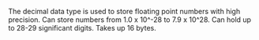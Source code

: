 The decimal data type is used to store floating point numbers with high precision.
Can store numbers from 1.0 x 10^-28 to 7.9 x 10^28.
Can hold up to 28-29 significant digits.
Takes up 16 bytes.